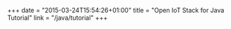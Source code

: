 +++
date = "2015-03-24T15:54:26+01:00"
title = "Open IoT Stack for Java Tutorial"
link = "/java/tutorial"
+++


